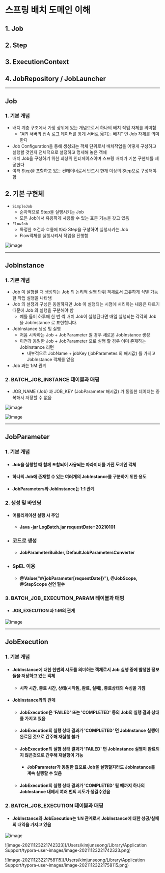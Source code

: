 # 스프링 배치 도메인 이해

## 1. Job

## 2. Step

## 3. ExecutionContext

## 4. JobRepository / JobLauncher

---

## Job

### 1. 기본 개념

- 배치 계층 구조에서 가장 상위에 있는 개념으로서 하나의 배치 작업 자체를 의미함
    - "API 서버의 접속 로그 데이터를 통계 서버로 옮기는 배치" 인 Job 자체를 의미한다
- Job Configuration을 통해 생성되는 객체 단위로서 배치작업을 어떻게 구성하고 실행할 것인지 전체적으로 설정하고 명세해 놓은 객체
- 배치 Job을 구성하기 위한 최상위 인터페이스이며 스프링 배치가 기본 구현체를 제공한다
- 여러 Step을 포함하고 있는 컨테이너로서 반드시 한개 이상의 Step으로 구성해야함

## 2. 기본 구현체

- `SimpleJob`
    - 순차적으로 Step을 실행시키는 Job
    - 모든 Job에서 유용하게 사용할 수 있는 표준 기능을 갖고 있음
- `FlowJob`
    - 특정한 조건과 흐름에 따라 Step을 구성하여 실행시키는 Job
    - Flow객체를 실행시켜서 작업을 진행함

![image](https://user-images.githubusercontent.com/40031858/141676514-67a29f3f-4514-4adf-b1b6-5b6ed7e546a1.png)

---



## JobInstance

### 1. 기본 개념

- Job 이 실행될 때 생성되는 Job 의 논리적 실행 단위 객체로서 고유하게 식별 가능한 작업 실행을 나타냄
- Job 의 설정과 구성은 동일하지만 Job 이 실행되는 시점에 처리하는 내용은 다르기 때문에 Job 의 실행을 구분해야 함
  - 예를 들어 하루에 한 번 씩 배치 Job이 실행된다면 매일 실행되는 각각의 Job 을 JobInstance 로 표현합니다.
- JobInstance 생성 및 실행
  - 처음 시작하는 Job + JobParameter 일 경우 새로운 JobInstance 생성
  - 이전과 동일한 Job + JobParameter 으로 실행 할 경우 이미 존재하는 JobInstance 리턴
    - 내부적으로 JobName + jobKey (jobParametes 의 해시값) 를 가지고 JobInstance 객체를 얻음
- Job 과는 1:M 관계

### 2. BATCH_JOB_INSTANCE 테이블과 매핑

- JOB_NAME (Job) 과 JOB_KEY (JobParameter 해시값) 가 동일한 데이터는 중복해서 저장할 수 없음

![image](https://user-images.githubusercontent.com/40031858/142878991-96f724e9-ecce-4c75-aa50-e8e636ca0043.png)

![image](https://user-images.githubusercontent.com/40031858/142879105-ea2f1858-0674-4b80-a506-0f4474f185d7.png)

---

## JobParameter

### 1. 기본 개념

- #### Job을 실행할 때 함께 포함되어 사용되는 파라미터를 가진 도메인 객체

- #### 하나의 Job에 존재할 수 있는 여러개의 JobInstance를 구분하기 위한 용도

- #### JobParameters와 JobInstance는 1:1 관계

### 2. 생성 및 바인딩

- #### 어플리케이션 실행 시 주입

  - #### Java -jar LogBatch.jar requestDate=20210101

- ### 코드로 생성

  - #### JobParameterBuilder, DefaultJobParametersConverter

- ### SpEL 이용

  - #### @Value("#{jobParameter[requestDate]}"), @JobScope, @StepScope 선언 필수

### 3. BATCH_JOB_EXECUTION_PARAM 테이블과 매핑

- #### JOB_EXECUTION 과 1:M의 관계

![image](https://user-images.githubusercontent.com/40031858/143023257-c2144e56-5295-4802-af97-d85d3cfc17a1.png)

---

## JobExecution

### 1. 기본 개념

- #### JobInstance에 대한 한번의 시도를 의미하는 객체로서 Job 실행 중에 발생한 정보들을 저장하고 있는 객체

  - #### 시작 시간, 종료 시간, 상태(시작됨, 완료, 실패), 종료상태의 속성을 가짐

- #### JobInstance와의 관계

  - #### JobExecution은 'FAILED' 또는 'COMPLETED' 등의 Job의 실행 결과 상태를 가지고 있음

  - #### JobExecution의 실행 상태 결과가 'COMPLETED' 면 JobInstance 실행이 완료된 것으로 간주해 재실행 불가

  - #### JobExecution의 실행 상태 결과가 'FAILED' 면 JobInstance 실행이 완료되지 않은것으로 간주해 재실행이 가능

    - #### JobParameter가 동일한 값으로 Job을 실행할지라도 JobInstance를 계속 실행할 수 있음

  - #### JobExecution의 실행 상태 결과가 'COMPLETED' 될 때까지 하나의 JobInstance 내에서 여러 번의 시도가 생길수있음

### 2. BATCH_JOB_EXECUTION 테이블과 매핑

- #### JobInstance와 JobExecution는 1:N 관계로서 JobInstance에 대한 성공/실패의 내역을 가지고 있음

![image](https://user-images.githubusercontent.com/40031858/143030908-94d9f334-f7d0-423e-bd70-9e41a0c4dabf.png)

![image-20211123221742323](/Users/kimjunseong/Library/Application Support/typora-user-images/image-20211123221742323.png)

![image-20211123221758115](/Users/kimjunseong/Library/Application Support/typora-user-images/image-20211123221758115.png)

